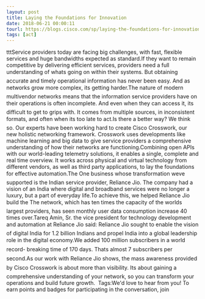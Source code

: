 ```yaml
---
layout: post
title: Laying the Foundations for Innovation
date: 2018-06-21 00:00:11
tourl: https://blogs.cisco.com/sp/laying-the-foundations-for-innovation
tags: [act]
---
```

tttService providers today are facing big challenges, with fast, flexible services and huge bandwidths expected as standard.If they want to remain competitive by delivering efficient services, providers need a full understanding of whats going on within their systems. But obtaining accurate and timely operational information has never been easy. And as networks grow more complex, its getting harder.The nature of modern multivendor networks means that the information service providers have on their operations is often incomplete. And even when they can access it, its difficult to get to grips with. It comes from multiple sources, in inconsistent formats, and often when its too late to act.Is there a better way? We think so. Our experts have been working hard to create Cisco Crosswork, our new holistic networking framework. Crosswork uses developments like machine learning and big data to give service providers a comprehensive understanding of how their networks are functioning.Combining open APIs with our world-leading telemetry solutions, it enables a single, complete and real time overview. It works across physical and virtual technology from different vendors, as well as third party applications, to lay the foundations for effective automation.The One business whose transformation weve supported is the Indian service provider, Reliance Jio. The company had a vision of an India where digital and broadband services were no longer a luxury, but a part of everyday life.To achieve this, we helped Reliance Jio build the The network, which has ten times the capacity of the worlds largest providers, has seen monthly user data consumption increase 40 times over.Tareq Amin, Sr. the vice president for technology development and automation at Reliance Jio said: Reliance Jio sought to enable the vision of digital India for 1.2 billion Indians and propel India into a global leadership role in the digital economy.We added 100 million subscribers in a world record- breaking time of 170 days. Thats almost 7 subscribers per second.As our work with Reliance Jio shows, the mass awareness provided by Cisco Crosswork is about more than visibility. Its about gaining a comprehensive understanding of your network, so you can transform your operations and build future growth.  Tags:We'd love to hear from you! To earn points and badges for participating in the conversation, join 